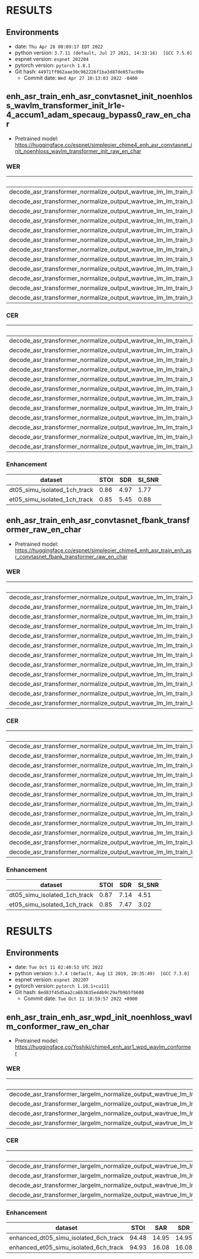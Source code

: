 <!-- Generated by scripts/utils/show_asr_result.sh -->
# RESULTS
## Environments
- date: `Thu Apr 28 00:09:17 EDT 2022`
- python version: `3.7.11 (default, Jul 27 2021, 14:32:16)  [GCC 7.5.0]`
- espnet version: `espnet 202204`
- pytorch version: `pytorch 1.8.1`
- Git hash: `44971ff962aae30c962226f1ba3d87de057ac00e`
  - Commit date: `Wed Apr 27 10:13:03 2022 -0400`

## enh_asr_train_enh_asr_convtasnet_init_noenhloss_wavlm_transformer_init_lr1e-4_accum1_adam_specaug_bypass0_raw_en_char
- Pretrained model: https://huggingface.co/espnet/simpleoier_chime4_enh_asr_convtasnet_init_noenhloss_wavlm_transformer_init_raw_en_char
### WER

|dataset|Snt|Wrd|Corr|Sub|Del|Ins|Err|S.Err|
|---|---|---|---|---|---|---|---|---|
|decode_asr_transformer_normalize_output_wavtrue_lm_lm_train_lm_transformer_en_char_valid.loss.ave_enh_asr_model_valid.acc.ave/dt05_real_isolated_1ch_track|1640|27119|98.3|1.3|0.4|0.2|1.9|21.8|
|decode_asr_transformer_normalize_output_wavtrue_lm_lm_train_lm_transformer_en_char_valid.loss.ave_enh_asr_model_valid.acc.ave/dt05_real_beamformit_2mics|1640|27119|98.5|1.2|0.3|0.2|1.7|19.6|
|decode_asr_transformer_normalize_output_wavtrue_lm_lm_train_lm_transformer_en_char_valid.loss.ave_enh_asr_model_valid.acc.ave/dt05_real_beamformit_5mics|1640|27119|98.6|1.1|0.3|0.2|1.5|18.7|
|decode_asr_transformer_normalize_output_wavtrue_lm_lm_train_lm_transformer_en_char_valid.loss.ave_enh_asr_model_valid.acc.ave/dt05_simu_isolated_1ch_track|1640|27120|97.2|2.1|0.7|0.3|3.1|28.9|
|decode_asr_transformer_normalize_output_wavtrue_lm_lm_train_lm_transformer_en_char_valid.loss.ave_enh_asr_model_valid.acc.ave/dt05_simu_beamformit_2mics|1640|27120|97.9|1.5|0.5|0.2|2.3|25.2|
|decode_asr_transformer_normalize_output_wavtrue_lm_lm_train_lm_transformer_en_char_valid.loss.ave_enh_asr_model_valid.acc.ave/dt05_simu_beamformit_5mics|1640|27120|98.4|1.2|0.4|0.1|1.7|19.9|
|decode_asr_transformer_normalize_output_wavtrue_lm_lm_train_lm_transformer_en_char_valid.loss.ave_enh_asr_model_valid.acc.ave/et05_real_isolated_1ch_track|1320|21409|96.7|2.6|0.7|0.4|3.7|31.6|
|decode_asr_transformer_normalize_output_wavtrue_lm_lm_train_lm_transformer_en_char_valid.loss.ave_enh_asr_model_valid.acc.ave/et05_real_beamformit_2mics|1320|21409|97.4|2.0|0.6|0.3|2.9|27.3|
|decode_asr_transformer_normalize_output_wavtrue_lm_lm_train_lm_transformer_en_char_valid.loss.ave_enh_asr_model_valid.acc.ave/et05_real_beamformit_5mics|1320|21409|97.8|1.8|0.4|0.2|2.5|24.3|
|decode_asr_transformer_normalize_output_wavtrue_lm_lm_train_lm_transformer_en_char_valid.loss.ave_enh_asr_model_valid.acc.ave/et05_simu_isolated_1ch_track|1320|21416|94.6|3.7|1.6|0.5|5.9|37.3|
|decode_asr_transformer_normalize_output_wavtrue_lm_lm_train_lm_transformer_en_char_valid.loss.ave_enh_asr_model_valid.acc.ave/et05_simu_beamformit_2mics|1320|21416|96.6|2.5|1.0|0.3|3.7|32.5|
|decode_asr_transformer_normalize_output_wavtrue_lm_lm_train_lm_transformer_en_char_valid.loss.ave_enh_asr_model_valid.acc.ave/et05_simu_beamformit_5mics|1320|21416|97.5|1.9|0.7|0.3|2.9|28.9|

### CER

|dataset|Snt|Wrd|Corr|Sub|Del|Ins|Err|S.Err|
|---|---|---|---|---|---|---|---|---|
|decode_asr_transformer_normalize_output_wavtrue_lm_lm_train_lm_transformer_en_char_valid.loss.ave_enh_asr_model_valid.acc.ave/dt05_real_isolated_1ch_track|1640|160390|99.4|0.2|0.4|0.2|0.8|21.8|
|decode_asr_transformer_normalize_output_wavtrue_lm_lm_train_lm_transformer_en_char_valid.loss.ave_enh_asr_model_valid.acc.ave/dt05_real_beamformit_2mics|1640|160390|99.5|0.2|0.3|0.2|0.7|19.6|
|decode_asr_transformer_normalize_output_wavtrue_lm_lm_train_lm_transformer_en_char_valid.loss.ave_enh_asr_model_valid.acc.ave/dt05_real_beamformit_5mics|1640|160390|99.6|0.1|0.3|0.2|0.6|18.7|
|decode_asr_transformer_normalize_output_wavtrue_lm_lm_train_lm_transformer_en_char_valid.loss.ave_enh_asr_model_valid.acc.ave/dt05_simu_isolated_1ch_track|1640|160400|98.8|0.5|0.7|0.3|1.5|28.9|
|decode_asr_transformer_normalize_output_wavtrue_lm_lm_train_lm_transformer_en_char_valid.loss.ave_enh_asr_model_valid.acc.ave/dt05_simu_beamformit_2mics|1640|160400|99.2|0.3|0.5|0.2|1.1|25.2|
|decode_asr_transformer_normalize_output_wavtrue_lm_lm_train_lm_transformer_en_char_valid.loss.ave_enh_asr_model_valid.acc.ave/dt05_simu_beamformit_5mics|1640|160400|99.5|0.2|0.3|0.1|0.7|19.9|
|decode_asr_transformer_normalize_output_wavtrue_lm_lm_train_lm_transformer_en_char_valid.loss.ave_enh_asr_model_valid.acc.ave/et05_real_isolated_1ch_track|1320|126796|98.6|0.6|0.8|0.4|1.8|31.7|
|decode_asr_transformer_normalize_output_wavtrue_lm_lm_train_lm_transformer_en_char_valid.loss.ave_enh_asr_model_valid.acc.ave/et05_real_beamformit_2mics|1320|126796|98.9|0.4|0.7|0.3|1.4|27.3|
|decode_asr_transformer_normalize_output_wavtrue_lm_lm_train_lm_transformer_en_char_valid.loss.ave_enh_asr_model_valid.acc.ave/et05_real_beamformit_5mics|1320|126796|99.1|0.4|0.5|0.2|1.1|24.3|
|decode_asr_transformer_normalize_output_wavtrue_lm_lm_train_lm_transformer_en_char_valid.loss.ave_enh_asr_model_valid.acc.ave/et05_simu_isolated_1ch_track|1320|126812|97.0|1.2|1.9|0.6|3.7|37.3|
|decode_asr_transformer_normalize_output_wavtrue_lm_lm_train_lm_transformer_en_char_valid.loss.ave_enh_asr_model_valid.acc.ave/et05_simu_beamformit_2mics|1320|126812|98.2|0.6|1.1|0.4|2.1|32.5|
|decode_asr_transformer_normalize_output_wavtrue_lm_lm_train_lm_transformer_en_char_valid.loss.ave_enh_asr_model_valid.acc.ave/et05_simu_beamformit_5mics|1320|126812|98.8|0.4|0.8|0.3|1.5|28.9|

### Enhancement

|dataset|STOI|SDR|SI_SNR|
|---|---|---|---|
|dt05_simu_isolated_1ch_track|0.86|4.97|1.77|
|et05_simu_isolated_1ch_track|0.85|5.45|0.88|


## enh_asr_train_enh_asr_convtasnet_fbank_transformer_raw_en_char
- Pretrained model: https://huggingface.co/espnet/simpleoier_chime4_enh_asr_train_enh_asr_convtasnet_fbank_transformer_raw_en_char

### WER

|dataset|Snt|Wrd|Corr|Sub|Del|Ins|Err|S.Err|
|---|---|---|---|---|---|---|---|---|
|decode_asr_transformer_normalize_output_wavtrue_lm_lm_train_lm_transformer_en_char_valid.loss.ave_enh_asr_model_valid.acc.ave/dt05_real_isolated_1ch_track|1640|27119|91.8|6.0|2.2|0.8|9.0|57.7|
|decode_asr_transformer_normalize_output_wavtrue_lm_lm_train_lm_transformer_en_char_valid.loss.ave_enh_asr_model_valid.acc.ave/dt05_real_beamformit_2mics|1640|27119|93.0|5.2|1.8|0.6|7.7|53.3|
|decode_asr_transformer_normalize_output_wavtrue_lm_lm_train_lm_transformer_en_char_valid.loss.ave_enh_asr_model_valid.acc.ave/dt05_real_beamformit_5mics|1640|27119|93.9|4.5|1.6|0.5|6.7|49.9|
|decode_asr_transformer_normalize_output_wavtrue_lm_lm_train_lm_transformer_en_char_valid.loss.ave_enh_asr_model_valid.acc.ave/dt05_simu_isolated_1ch_track|1640|27120|89.9|7.6|2.4|1.0|11.1|59.7|
|decode_asr_transformer_normalize_output_wavtrue_lm_lm_train_lm_transformer_en_char_valid.loss.ave_enh_asr_model_valid.acc.ave/dt05_simu_beamformit_2mics|1640|27120|92.2|6.0|1.9|0.7|8.6|55.5|
|decode_asr_transformer_normalize_output_wavtrue_lm_lm_train_lm_transformer_en_char_valid.loss.ave_enh_asr_model_valid.acc.ave/dt05_simu_beamformit_5mics|1640|27120|93.6|4.9|1.5|0.6|7.1|51.6|
|decode_asr_transformer_normalize_output_wavtrue_lm_lm_train_lm_transformer_en_char_valid.loss.ave_enh_asr_model_valid.acc.ave/et05_real_isolated_1ch_track|1320|21409|84.6|11.4|4.0|1.5|17.0|69.4|
|decode_asr_transformer_normalize_output_wavtrue_lm_lm_train_lm_transformer_en_char_valid.loss.ave_enh_asr_model_valid.acc.ave/et05_real_beamformit_2mics|1320|21409|86.7|9.7|3.5|1.3|14.5|64.7|
|decode_asr_transformer_normalize_output_wavtrue_lm_lm_train_lm_transformer_en_char_valid.loss.ave_enh_asr_model_valid.acc.ave/et05_real_beamformit_5mics|1320|21409|89.2|7.9|2.9|1.0|11.8|61.2|
|decode_asr_transformer_normalize_output_wavtrue_lm_lm_train_lm_transformer_en_char_valid.loss.ave_enh_asr_model_valid.acc.ave/et05_simu_isolated_1ch_track|1320|21416|82.8|13.1|4.1|1.9|19.1|69.4|
|decode_asr_transformer_normalize_output_wavtrue_lm_lm_train_lm_transformer_en_char_valid.loss.ave_enh_asr_model_valid.acc.ave/et05_simu_beamformit_2mics|1320|21416|86.0|10.5|3.5|1.5|15.5|67.5|
|decode_asr_transformer_normalize_output_wavtrue_lm_lm_train_lm_transformer_en_char_valid.loss.ave_enh_asr_model_valid.acc.ave/et05_simu_beamformit_5mics|1320|21416|88.1|8.9|3.1|1.2|13.1|64.8|

### CER

|dataset|Snt|Wrd|Corr|Sub|Del|Ins|Err|S.Err|
|---|---|---|---|---|---|---|---|---|
|decode_asr_transformer_normalize_output_wavtrue_lm_lm_train_lm_transformer_en_char_valid.loss.ave_enh_asr_model_valid.acc.ave/dt05_real_isolated_1ch_track|1640|160390|95.9|1.7|2.3|0.8|4.8|57.7|
|decode_asr_transformer_normalize_output_wavtrue_lm_lm_train_lm_transformer_en_char_valid.loss.ave_enh_asr_model_valid.acc.ave/dt05_real_beamformit_2mics|1640|160390|96.6|1.4|2.0|0.6|4.0|53.3|
|decode_asr_transformer_normalize_output_wavtrue_lm_lm_train_lm_transformer_en_char_valid.loss.ave_enh_asr_model_valid.acc.ave/dt05_real_beamformit_5mics|1640|160390|97.1|1.1|1.8|0.5|3.4|49.9|
|decode_asr_transformer_normalize_output_wavtrue_lm_lm_train_lm_transformer_en_char_valid.loss.ave_enh_asr_model_valid.acc.ave/dt05_simu_isolated_1ch_track|1640|160400|94.7|2.5|2.9|1.0|6.3|59.7|
|decode_asr_transformer_normalize_output_wavtrue_lm_lm_train_lm_transformer_en_char_valid.loss.ave_enh_asr_model_valid.acc.ave/dt05_simu_beamformit_2mics|1640|160400|95.9|1.7|2.3|0.7|4.8|55.5|
|decode_asr_transformer_normalize_output_wavtrue_lm_lm_train_lm_transformer_en_char_valid.loss.ave_enh_asr_model_valid.acc.ave/dt05_simu_beamformit_5mics|1640|160400|96.8|1.4|1.9|0.6|3.8|51.6|
|decode_asr_transformer_normalize_output_wavtrue_lm_lm_train_lm_transformer_en_char_valid.loss.ave_enh_asr_model_valid.acc.ave/et05_real_isolated_1ch_track|1320|126796|91.5|3.8|4.6|1.6|10.0|69.4|
|decode_asr_transformer_normalize_output_wavtrue_lm_lm_train_lm_transformer_en_char_valid.loss.ave_enh_asr_model_valid.acc.ave/et05_real_beamformit_2mics|1320|126796|92.8|3.2|4.0|1.2|8.4|64.7|
|decode_asr_transformer_normalize_output_wavtrue_lm_lm_train_lm_transformer_en_char_valid.loss.ave_enh_asr_model_valid.acc.ave/et05_real_beamformit_5mics|1320|126796|94.3|2.4|3.3|1.0|6.6|61.2|
|decode_asr_transformer_normalize_output_wavtrue_lm_lm_train_lm_transformer_en_char_valid.loss.ave_enh_asr_model_valid.acc.ave/et05_simu_isolated_1ch_track|1320|126812|90.3|4.8|4.9|2.2|11.9|69.4|
|decode_asr_transformer_normalize_output_wavtrue_lm_lm_train_lm_transformer_en_char_valid.loss.ave_enh_asr_model_valid.acc.ave/et05_simu_beamformit_2mics|1320|126812|92.2|3.5|4.2|1.7|9.5|67.5|
|decode_asr_transformer_normalize_output_wavtrue_lm_lm_train_lm_transformer_en_char_valid.loss.ave_enh_asr_model_valid.acc.ave/et05_simu_beamformit_5mics|1320|126812|93.7|2.7|3.5|1.4|7.7|64.8|

### Enhancement

|dataset|STOI|SDR|SI_SNR|
|---|---|---|---|
|dt05_simu_isolated_1ch_track|0.87|7.14|4.51|
|et05_simu_isolated_1ch_track|0.85|7.47|3.02|


# RESULTS
## Environments
- date: `Tue Oct 11 02:40:53 UTC 2022`
- python version: `3.7.4 (default, Aug 13 2019, 20:35:49)  [GCC 7.3.0]`
- espnet version: `espnet 202207`
- pytorch version: `pytorch 1.10.1+cu111`
- Git hash: `8ed83f45d5aa2ca6b3635e44b9c29afb9b5fb600`
  - Commit date: `Tue Oct 11 18:59:57 2022 +0900`

## enh_asr_train_enh_asr_wpd_init_noenhloss_wavlm_conformer_raw_en_char
- Pretrained model: https://huggingface.co/Yoshiki/chime4_enh_asr1_wpd_wavlm_conformer

### WER

|dataset|Snt|Wrd|Corr|Sub|Del|Ins|Err|S.Err|
|---|---|---|---|---|---|---|---|---|
|decode_asr_transformer_largelm_normalize_output_wavtrue_lm_lm_train_lm_transformer_en_char_valid.loss.ave_enh_asr_model_valid.acc.ave_10best/dt05_real_isolated_6ch_track|1640|27119|98.8|0.9|0.2|0.2|1.3|16.2|
|decode_asr_transformer_largelm_normalize_output_wavtrue_lm_lm_train_lm_transformer_en_char_valid.loss.ave_enh_asr_model_valid.acc.ave_10best/dt05_simu_isolated_6ch_track|1640|27120|98.9|0.9|0.2|0.1|1.3|15.2|
|decode_asr_transformer_largelm_normalize_output_wavtrue_lm_lm_train_lm_transformer_en_char_valid.loss.ave_enh_asr_model_valid.acc.ave_10best/et05_real_isolated_6ch_track|1320|21409|98.4|1.4|0.2|0.2|1.8|20.6|
|decode_asr_transformer_largelm_normalize_output_wavtrue_lm_lm_train_lm_transformer_en_char_valid.loss.ave_enh_asr_model_valid.acc.ave_10best/et05_simu_isolated_6ch_track|1320|21416|98.9|1.0|0.2|0.1|1.2|15.2|

### CER

|dataset|Snt|Wrd|Corr|Sub|Del|Ins|Err|S.Err|
|---|---|---|---|---|---|---|---|---|
|decode_asr_transformer_largelm_normalize_output_wavtrue_lm_lm_train_lm_transformer_en_char_valid.loss.ave_enh_asr_model_valid.acc.ave_10best/dt05_real_isolated_6ch_track|1640|160390|99.7|0.1|0.2|0.2|0.5|16.2|
|decode_asr_transformer_largelm_normalize_output_wavtrue_lm_lm_train_lm_transformer_en_char_valid.loss.ave_enh_asr_model_valid.acc.ave_10best/dt05_simu_isolated_6ch_track|1640|160400|99.7|0.1|0.2|0.1|0.5|15.2|
|decode_asr_transformer_largelm_normalize_output_wavtrue_lm_lm_train_lm_transformer_en_char_valid.loss.ave_enh_asr_model_valid.acc.ave_10best/et05_real_isolated_6ch_track|1320|126796|99.5|0.2|0.3|0.2|0.7|20.6|
|decode_asr_transformer_largelm_normalize_output_wavtrue_lm_lm_train_lm_transformer_en_char_valid.loss.ave_enh_asr_model_valid.acc.ave_10best/et05_simu_isolated_6ch_track|1320|126812|99.7|0.2|0.2|0.1|0.5|15.2|

### Enhancement

|dataset|STOI|SAR|SDR|SIR|SI_SNR|
|---|---|---|---|---|---|
|enhanced_dt05_simu_isolated_6ch_track|94.48|14.95|14.95|0.00|12.43|
|enhanced_et05_simu_isolated_6ch_track|94.93|16.08|16.08|0.00|13.98|
